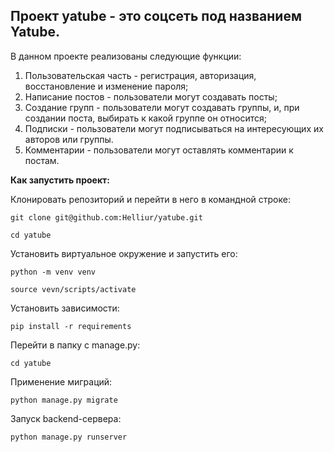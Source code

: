 ## Проект yatube - это соцсеть под названием Yatube.

В данном проекте реализованы следующие функции:
1) Пользовательская часть - регистрация, авторизация, восстановление и изменение пароля;
2) Написание постов - пользователи могут создавать посты;
3) Создание групп - пользователи могут создавать группы, и, при создании поста, выбирать к какой группе он относится;
4) Подписки - пользователи могут подписываться на интересующих их авторов или группы.
5) Комментарии - пользователи могут оставлять комментарии к постам.

**Как запустить проект:**

Клонировать репозиторий и перейти в него в командной строке:
```
git clone git@github.com:Helliur/yatube.git
```
```
cd yatube
```
Установить виртуальное окружение и запустить его:
```
python -m venv venv
```
```
source vevn/scripts/activate
```
Установить зависимости:
```
pip install -r requirements
```
Перейти в папку с manage.py:
```
cd yatube
```
Применение миграций:
```
python manage.py migrate
```
Запуск backend-сервера:
```
python manage.py runserver
```
